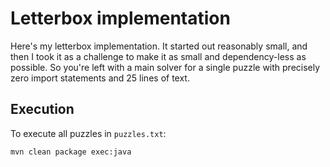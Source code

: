 # Letterbox implementation

Here's my letterbox implementation. It started out reasonably small, and then I took
it as a challenge to make it as small and dependency-less as possible. So you're
left with a main solver for a single puzzle with precisely zero import statements
and 25 lines of text.

## Execution

To execute all puzzles in `puzzles.txt`:

```mvn clean package exec:java```
